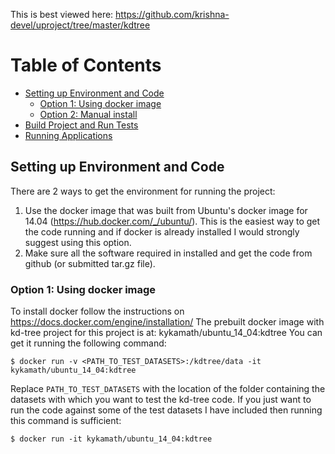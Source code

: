 
This is best viewed here: https://github.com/krishna-devel/uproject/tree/master/kdtree

Table of Contents
=================
* [Setting up Environment and Code](#setting-up-environment-and-code)
   * [Option 1: Using docker image](#option-1-using-docker-image)
   * [Option 2: Manual install](#option-2-manual-install)
* [Build Project and Run Tests](#build-project-and-run-tests)
* [Running Applications](#running-applications)

## Setting up Environment and Code

There are 2 ways to get the environment for running the project:

1. Use the docker image that was built from Ubuntu's docker image for 14.04 (https://hub.docker.com/_/ubuntu/).
This is the easiest way to get the code running and if docker is already installed I would strongly suggest using 
this option.
2. Make sure all the software required in installed and get the code from github (or submitted tar.gz file).

### Option 1: Using docker image

  To install docker follow the instructions on https://docs.docker.com/engine/installation/
  The prebuilt docker image with kd-tree project for this project is at: kykamath/ubuntu_14_04:kdtree
  You can get it running the following command:

    
    $ docker run -v <PATH_TO_TEST_DATASETS>:/kdtree/data -it kykamath/ubuntu_14_04:kdtree
    

  Replace `PATH_TO_TEST_DATASETS` with the location of the folder containing the datasets with which you want to
  test the kd-tree code. If you just want to run the code against some of the test datasets I have included then
  running this command is sufficient:

    
    $ docker run -it kykamath/ubuntu_14_04:kdtree
    

  Once you run either of these commands you will land on a terminal prompt similar to this:

    
    root@1e822aecd4b1:/#
    

  The code and datasets to test (if you ran the first docker command) are inside the /kdtree folder. The
  datasets are inside the folder named data

    
    root@1e822aecd4b1:/# ls /kdtree
    CMakeLists.txt  bin  build  cmake-build-debug  data  include  lib  main.cpp  src  tests
    
### Option 2: Manual install
  We require the following libraries to build the project.
  
  1. cmake
  2. Zlib (zlib1g-dev)
  3. Boost (libboost-all-dev) 

  Other than these libraries I also use gtest, tbb and Eigen. But they are packaged in the source code for simplicity.

  On an ubuntu machine you can get everything isntalled by running the following command:

    ```  
    sudo apt-get update && sudo apt-get install -y software-properties-common && sudo add-apt-repository ppa:george-edison55/cmake-3.x && sudo apt-get update && sudo apt-get install -y g++ cmake cmake-curses-gui vim && sudo apt-get install -y zlib1g-dev && sudo apt-get install -y libboost-all-dev
    ```
      
  This is the command I run to setup the ubuntu enviroment in kykamath/ubuntu_14_04:kdtree.  

  You can then get the code either from github repository or extract it from tar-gz file.

## Build Project and Run Tests
  
  The docker image already contains built binaries. So if you are using the image, you can skip the building stage and directly jump to tests if you want. Otherwise follow along.

  1. Build project: Go to `build` folder (or create one under kdtree if not present) and delete all the contents. Then build the project using cmake.

    ```
    root@79e81de5fe76:/kdtree/build# rm -rf *
    root@79e81de5fe76:/kdtree/build# cmake .. && make

    -- The C compiler identification is GNU 4.8.4
    -- The CXX compiler identification is GNU 4.8.4
    -- Check for working C compiler: /usr/bin/cc
    -- Check for working C compiler: /usr/bin/cc -- works
        .
        .
        .

    [ 98%] Building CXX object lib/tbb/CMakeFiles/tbbmalloc_static.dir/src/tbbmalloc/tbbmalloc.cpp.o
    [ 99%] Building CXX object lib/tbb/CMakeFiles/tbbmalloc_static.dir/src/tbbmalloc/frontend.cpp.o
    [100%] Building CXX object lib/tbb/CMakeFiles/tbbmalloc_static.dir/src/tbb/itt_notify.cpp.o
    Linking CXX static library libtbbmalloc_static.a
    [100%] Built target tbbmalloc_static

    root@79e81de5fe76:/kdtree/build#
    ```

  2. For testing I have a bunch of unit and integration tests. The integration tests run the code against some
  datasets I generated to evaluate implementation. Some of these integration tests take few minutes to run so they have been 
  commented out by default. The following command runs the tests after the project has been built.

  ```
  root@79e81de5fe76:/kdtree/build# ./tests/basic_tests/runTests

  Running main() from gtest_main.cc
  [==========] Running 53 tests from 14 test cases.
  [----------] Global test environment set-up.
      .
      .
      .
  [----------] Global test environment tear-down
  [==========] 53 tests from 14 test cases ran. (516 ms total)
  [  PASSED  ] 53 tests.

  root@79e81de5fe76:/kdtree/build#
  ```

  To run the longer integration tests, comment out the following lines at the bottom of `tests/basic_tests/KDTreeHandlerTest.cpp`, rebuild the project and run the tests again.

    ```
    TEST_F(KDTreeHandlerTest, test_test_25d) { runTests("test_25d"); }
    TEST_F(KDTreeHandlerTest, test_test_50K) { runTests("test_50K"); }
    ```

    ```
    root@79e81de5fe76:/kdtree/build# cmake .. && make && ./tests/basic_tests/runTests
    ```

## Running Applications

  The binaries for the project are under `kdtree/bin`. The details can be obtained using `--help` argument.

  ```
  root@0a10892d84d1:/kdtree/bin# ./build_kdtree --help
  Options:
    -i [ --input ] arg                    Dataset used to build kd-tree (csv)
    -m [ --model ] arg                    Model to store built kd-tree
    -a [ --split_axis_algorithm ] arg (=HIGHEST_RANGE_AXIS)
                                          Algorithm used to select axis to split
                                          on. Select one of: [
                                          CYCLE_THROUGH_AXES, HIGHEST_RANGE_AXIS
                                          ]
    -s [ --split_position_algorithm ] arg (=MEDIAN_OF_MEDIAN)
                                          Algorithm used to select split
                                          position. Select one of: [ MEDIAN,
                                          MEDIAN_OF_MEDIAN ]
    -p [ --parallel ] arg (=1)            Build model in parallel
    -t [ --print_execution_time ] arg (=1)
                                          Prints execution time in seconds
    -h [ --help ]                         Produce help message
  ```
               
  ```
  root@0a10892d84d1:/kdtree/bin# ./query_kdtree --help
  Options:
    -i [ --input ] arg     Dataset used to build kd-tree (csv)
    -m [ --model ] arg     Model with built kd-tree
    -q [ --queries ] arg   File containing queries to search
    -n [ --nn_output ] arg Nearest neighbor output
    -h [ --help ]          Produce help message
  ```

  For an example of how to run these commands lets take a look at the `sample_data.csv` file that was provided in the problem set. It contains 3 dimensions and has 1000 samples. We will build the kd-tree for this sample, using HIGHEST_RANGE_AXIS method to select the next dimension to split and MEDIAN_OF_MEDIAN method to select the split point. We will set `parallel` argument to true, as a result of which will use a multi-threaded approach to build the tree instead of recusion.

  ```
  root@0a10892d84d1:/kdtree# ./bin/build_kdtree -i tests/basic_tests/data/sample_data.csv -m sample_data.kdtree
  Reading samples from: tests/basic_tests/data/sample_data.csv
  Algorithm used to select axis to split: 1
  Algorithm used to select split position: 1
  Building model in parallel: 1
  Building kd-tree...
  Writing model to: sample_data.kdtree
  Model was built in 0.131368 seconds.
  ```

  Now to test the model generated in previous step, I generated the queries file that contains the same points use to build the tree. So the nearest point to each of the queries should be the point itself and the eculidian distance between them should be zero. This is stored in `tests/basic_tests/data/sample_data.queries.csv`. You can search for queries and store the result as shown below.

  ```
  root@0a10892d84d1:/kdtree# ./bin/query_kdtree -i tests/basic_tests/data/sample_data.csv -m sample_data.kdtree -n sample_data.results -q tests/basic_tests/data/sample_data.queries.csv
  Using samples from: tests/basic_tests/data/sample_data.csv
  Loading model file from: sample_data.kdtree
  Loading queries from: tests/basic_tests/data/sample_data.queries.csv
  Building kd-tree...
  Storing nearest neighbors in: sample_data.results
  Searched queries in 0.08498 seconds.
  ```

  The output of the results file is as expected:

  ```
  root@0a10892d84d1:/kdtree# head sample_data.results && tail sample_data.results
  0,0.000000
  1,0.000000
  2,0.000000
       .
       .
       .  
  997,0.000000
  998,0.000000
  999,0.000000
  ```
  